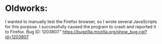 # Oldworks:
I wanted to manually test the Firefox browser, so I wrote several JavaScripts for this purpose. I successfully caused the program to crash and reported it to Firefox. Bug ID: 1203807."
https://bugzilla.mozilla.org/show_bug.cgi?id=1203807
